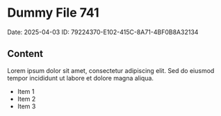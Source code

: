# Dummy File 741

Date: 2025-04-03
ID: 79224370-E102-415C-8A71-4BF0B8A32134

## Content

Lorem ipsum dolor sit amet, consectetur adipiscing elit.
Sed do eiusmod tempor incididunt ut labore et dolore magna aliqua.

* Item 1
* Item 2
* Item 3

